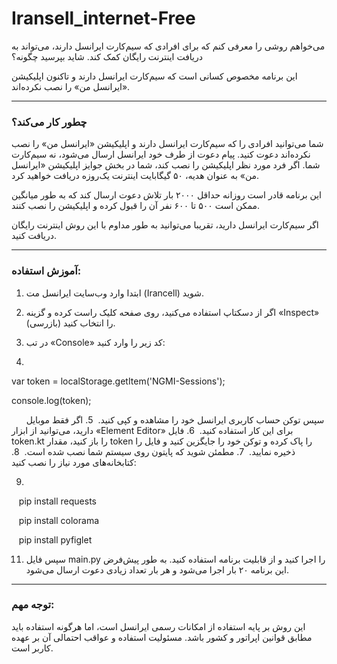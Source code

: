 # Iransell_internet-Free

می‌خواهم روشی را معرفی کنم که برای افرادی که سیم‌کارت ایرانسل دارند، می‌تواند به دریافت اینترنت رایگان کمک کند. شاید بپرسید چگونه؟

این برنامه مخصوص کسانی است که سیم‌کارت ایرانسل دارند و تاکنون اپلیکیشن «ایرانسل من» را نصب نکرده‌اند.

---

### چطور کار می‌کند؟

شما می‌توانید افرادی را که سیم‌کارت ایرانسل دارند و اپلیکیشن «ایرانسل من» را نصب نکرده‌اند دعوت کنید. پیام دعوت از طرف خود ایرانسل ارسال می‌شود، نه سیم‌کارت شما. اگر فرد مورد نظر اپلیکیشن را نصب کند، شما در بخش جوایز اپلیکیشن «ایرانسل من» به عنوان هدیه، ۵۰ گیگابایت اینترنت یک‌روزه دریافت خواهید کرد.

این برنامه قادر است روزانه حداقل ۲۰۰۰ بار تلاش دعوت ارسال کند که به طور میانگین ممکن است ۵۰۰ تا ۶۰۰ نفر آن را قبول کرده و اپلیکیشن را نصب کنند.

اگر سیم‌کارت ایرانسل دارید، تقریبا می‌توانید به طور مداوم با این روش اینترنت رایگان دریافت کنید.

---

### آموزش استفاده:

1. ابتدا وارد وب‌سایت ایرانسل مت (Irancell) شوید.  
2. اگر از دسکتاپ استفاده می‌کنید، روی صفحه کلیک راست کرده و گزینه «Inspect» (بازرسی) را انتخاب کنید.  
3. در تب «Console» کد زیر را وارد کنید:

4. 
var token = localStorage.getItem('NGMI-Sessions');

console.log(token);

   
   سپس توکن حساب کاربری ایرانسل خود را مشاهده و کپی کنید.  
5. اگر فقط موبایل دارید، می‌توانید از ابزار «Element Editor» برای این کار استفاده کنید.  
6. فایل token.kt را باز کنید، مقدار token را پاک کرده و توکن خود را جایگزین کنید و فایل را ذخیره نمایید.  
7. مطمئن شوید که پایتون روی سیستم شما نصب شده است.  
8. کتابخانه‌های مورد نیاز را نصب کنید:

9. 
   pip install requests
   
   pip install colorama
   
   pip install pyfiglet


   
11. سپس فایل main.py را اجرا کنید و از قابلیت برنامه استفاده کنید. به طور پیش‌فرض این برنامه ۲۰ بار اجرا می‌شود و هر بار تعداد زیادی دعوت ارسال می‌شود.

---

### توجه مهم:

این روش بر پایه استفاده از امکانات رسمی ایرانسل است، اما هرگونه استفاده باید مطابق قوانین اپراتور و کشور باشد. مسئولیت استفاده و عواقب احتمالی آن بر عهده کاربر است.
